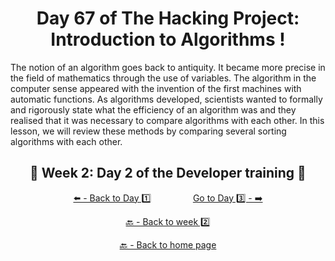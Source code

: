 <h1 align="center">Day 67 of The Hacking Project: Introduction to Algorithms !</h1>

The notion of an algorithm goes back to antiquity. It became more precise in the field of mathematics through the use of variables. The algorithm in the computer sense appeared with the invention of the first machines with automatic functions. As algorithms developed, scientists wanted to formally and rigorously state what the efficiency of an algorithm was and they realised that it was necessary to compare algorithms with each other. In this lesson, we will review these methods by comparing several sorting algorithms with each other.

<h2 align="center">🎉 Week 2: Day 2 of the Developer training 🎉</h2>

<div align="center">
  
  [⬅️ - Back to Day 1️⃣](https://github.com/BenjaminCharmes/THP_Developer/tree/main/Week_2/Day_1)
  &nbsp;&nbsp;&nbsp;&nbsp;&nbsp;&nbsp;&nbsp;&nbsp;&nbsp;&nbsp;&nbsp;&nbsp;&nbsp;&nbsp;&nbsp;
  [Go to Day 3️⃣ - ➡️](https://github.com/BenjaminCharmes/THP_Developer/tree/main/Week_2/Day_3)

</div>

<div align="center">

  [🔙 - Back to week 2️⃣](https://github.com/BenjaminCharmes/THP_Developer/tree/main/Week_2)

  [🔙 - Back to home page](https://github.com/BenjaminCharmes/THP_Developer)

</div>
